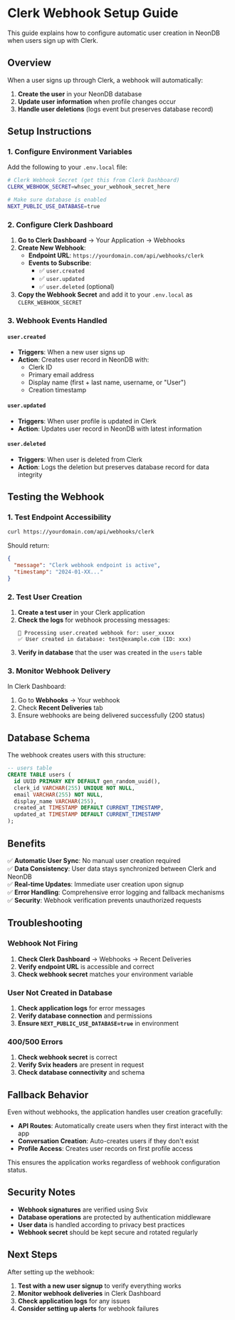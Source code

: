 # Clerk Webhook Setup Guide

This guide explains how to configure automatic user creation in NeonDB when users sign up with Clerk.

## Overview

When a user signs up through Clerk, a webhook will automatically:
1. **Create the user** in your NeonDB database
2. **Update user information** when profile changes occur
3. **Handle user deletions** (logs event but preserves database record)

## Setup Instructions

### 1. Configure Environment Variables

Add the following to your `.env.local` file:

```bash
# Clerk Webhook Secret (get this from Clerk Dashboard)
CLERK_WEBHOOK_SECRET=whsec_your_webhook_secret_here

# Make sure database is enabled
NEXT_PUBLIC_USE_DATABASE=true
```

### 2. Configure Clerk Dashboard

1. **Go to Clerk Dashboard** → Your Application → Webhooks
2. **Create New Webhook**:
   - **Endpoint URL**: `https://yourdomain.com/api/webhooks/clerk`
   - **Events to Subscribe**: 
     - ✅ `user.created`
     - ✅ `user.updated` 
     - ✅ `user.deleted` (optional)
3. **Copy the Webhook Secret** and add it to your `.env.local` as `CLERK_WEBHOOK_SECRET`

### 3. Webhook Events Handled

#### `user.created`
- **Triggers**: When a new user signs up
- **Action**: Creates user record in NeonDB with:
  - Clerk ID
  - Primary email address
  - Display name (first + last name, username, or "User")
  - Creation timestamp

#### `user.updated`
- **Triggers**: When user profile is updated in Clerk
- **Action**: Updates user record in NeonDB with latest information

#### `user.deleted`
- **Triggers**: When user is deleted from Clerk
- **Action**: Logs the deletion but preserves database record for data integrity

## Testing the Webhook

### 1. Test Endpoint Accessibility

```bash
curl https://yourdomain.com/api/webhooks/clerk
```

Should return:
```json
{
  "message": "Clerk webhook endpoint is active",
  "timestamp": "2024-01-XX..."
}
```

### 2. Test User Creation

1. **Create a test user** in your Clerk application
2. **Check the logs** for webhook processing messages:
   ```
   👤 Processing user.created webhook for: user_xxxxx
   ✅ User created in database: test@example.com (ID: xxx)
   ```
3. **Verify in database** that the user was created in the `users` table

### 3. Monitor Webhook Delivery

In Clerk Dashboard:
1. Go to **Webhooks** → Your webhook
2. Check **Recent Deliveries** tab
3. Ensure webhooks are being delivered successfully (200 status)

## Database Schema

The webhook creates users with this structure:

```sql
-- users table
CREATE TABLE users (
  id UUID PRIMARY KEY DEFAULT gen_random_uuid(),
  clerk_id VARCHAR(255) UNIQUE NOT NULL,
  email VARCHAR(255) NOT NULL,
  display_name VARCHAR(255),
  created_at TIMESTAMP DEFAULT CURRENT_TIMESTAMP,
  updated_at TIMESTAMP DEFAULT CURRENT_TIMESTAMP
);
```

## Benefits

✅ **Automatic User Sync**: No manual user creation required  
✅ **Data Consistency**: User data stays synchronized between Clerk and NeonDB  
✅ **Real-time Updates**: Immediate user creation upon signup  
✅ **Error Handling**: Comprehensive error logging and fallback mechanisms  
✅ **Security**: Webhook verification prevents unauthorized requests  

## Troubleshooting

### Webhook Not Firing
1. **Check Clerk Dashboard** → Webhooks → Recent Deliveries
2. **Verify endpoint URL** is accessible and correct
3. **Check webhook secret** matches your environment variable

### User Not Created in Database
1. **Check application logs** for error messages
2. **Verify database connection** and permissions
3. **Ensure `NEXT_PUBLIC_USE_DATABASE=true`** in environment

### 400/500 Errors
1. **Check webhook secret** is correct
2. **Verify Svix headers** are present in request
3. **Check database connectivity** and schema

## Fallback Behavior

Even without webhooks, the application handles user creation gracefully:

- **API Routes**: Automatically create users when they first interact with the app
- **Conversation Creation**: Auto-creates users if they don't exist
- **Profile Access**: Creates user records on first profile access

This ensures the application works regardless of webhook configuration status.

## Security Notes

- **Webhook signatures** are verified using Svix
- **Database operations** are protected by authentication middleware
- **User data** is handled according to privacy best practices
- **Webhook secret** should be kept secure and rotated regularly

## Next Steps

After setting up the webhook:

1. **Test with a new user signup** to verify everything works
2. **Monitor webhook deliveries** in Clerk Dashboard
3. **Check application logs** for any issues
4. **Consider setting up alerts** for webhook failures